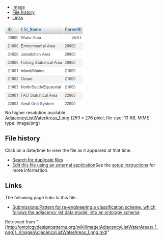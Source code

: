 * [Image](../Image/AdjacencyListWaterAreas_1.png.md#file)
* [File history](../Image/AdjacencyListWaterAreas_1.png.md#filehistory)
* [Links](../Image/AdjacencyListWaterAreas_1.png.md#filelinks)

[![Image:AdjacencyListWaterAreas 1.png](../images/9/90/AdjacencyListWaterAreas_1.png)](../images/9/90/AdjacencyListWaterAreas_1.png)  
No higher resolution available.  
[AdjacencyListWaterAreas\_1.png](../images/9/90/AdjacencyListWaterAreas_1.png)‎ (259 × 276 pixel, file size: 13 KB, MIME type: image/png)

## File history

Click on a date/time to view the file as it appeared at that time.



  
* [Search for duplicate files](http://ontologydesignpatterns.org/wiki/Special:FileDuplicateSearch/AdjacencyListWaterAreas_1.png "Special:FileDuplicateSearch/AdjacencyListWaterAreas 1.png")
* [Edit this file using an external application](http://ontologydesignpatterns.org/wiki/index.php?title=Image:AdjacencyListWaterAreas_1.png&action=edit&externaledit=true&mode=file "Image:AdjacencyListWaterAreas 1.png")See the [setup instructions](http://www.mediawiki.org/wiki/Manual:External_editors "http://www.mediawiki.org/wiki/Manual:External_editors") for more information.

## Links



The following page links to this file:


* [Submissions:Pattern for re-engineering a classification scheme, which follows the adjacency list data model, into an ontology schema](../Submissions/Pattern_for_re-engineering_a_classification_scheme,_which_follows_the_adjacency_list_data_model,_into_an_ontology_schema.md "Submissions:Pattern for re-engineering a classification scheme, which follows the adjacency list data model, into an ontology schema")


Retrieved from "[http://ontologydesignpatterns.org/wiki/Image:AdjacencyListWaterAreas\_1.png](../Image/AdjacencyListWaterAreas_1.png.md)"
